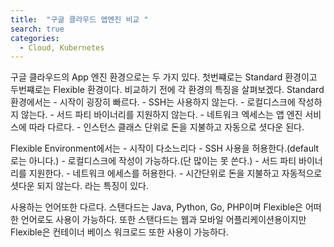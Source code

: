 ```yaml
---
title:  "구글 클라우드 앱엔진 비교 "
search: true
categories: 
  - Cloud, Kubernetes
---
```

구글 클라우드의 App 엔진 환경으로는 두 가지 있다.
첫번쨰로는 Standard 환경이고 두번쨰로는 Flexible 환경이다.
비교하기 전에 각 환경의 특징을 살펴보겠다.
Standard 환경에서는
    - 시작이 굉장히 빠르다.
    - SSH는 사용하지 않는다.
    - 로컬디스크에 작성하지 않는다.
    - 서드 파티 바이너리를 지원하지 않는다.
    - 네트워크 엑세스는 앱 엔진 서비스에 따라 다르다.
    - 인스턴스 클래스 단위로 돈을 지불하고 자동으로 셧다운 된다.

Flexible Environment에서는
    - 시작이 다소느리다 
    - SSH 사용을 허용한다.(default로는 아니다.)
    - 로컬디스크에 작성이 가능하다.(단 많이는 못 쓴다.)
    - 서드 파티 바이너리를 지원한다.
    - 네트워크 에세스를 허용한다.
    - 시간단위로 돈을 지불하고 자동적으로 셧다운 되지 않는다. 라는 특징이 있다.

사용하는 언어또한 다르다. 스탠다드는 Java, Python, Go, PHP이며 Flexible은 어떠한 언어로도 사용이 가능하다. 또한 스탠다드는 웹과 모바일 어플리케이션용이지만 Flexible은 컨테이너 베이스 워크로드 또한 사용이 가능하다.